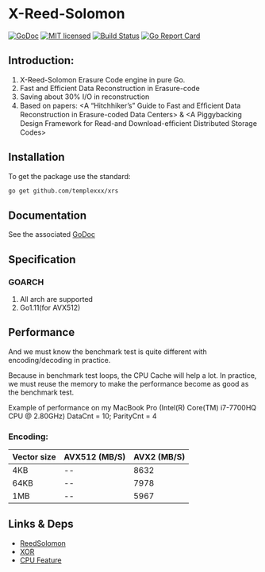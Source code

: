 # X-Reed-Solomon

[![GoDoc][1]][2] [![MIT licensed][3]][4] [![Build Status][5]][6] [![Go Report Card][7]][8]

[1]: https://godoc.org/github.com/templexxx/xrs?status.svg
[2]: https://godoc.org/github.com/templexxx/xrs
[3]: https://img.shields.io/badge/license-MIT-blue.svg
[4]: LICENSE
[5]: https://travis-ci.org/templexxx/xrs.svg?branch=master
[6]: https://travis-ci.org/templexxx/xrs
[7]: https://goreportcard.com/badge/github.com/templexxx/xrs
[8]: https://goreportcard.com/report/github.com/templexxx/xrs

## Introduction:
1.  X-Reed-Solomon Erasure Code engine in pure Go.
2.  Fast and Efficient Data Reconstruction in Erasure-code
3.  Saving about 30% I/O in reconstruction
4.  Based on papers: <A “Hitchhiker’s” Guide to Fast and Efﬁcient Data Reconstruction in Erasure-coded Data Centers>
& <A Piggybacking Design Framework for Read-and Download-efﬁcient Distributed Storage Codes>

## Installation
To get the package use the standard:
```bash
go get github.com/templexxx/xrs
```

## Documentation
See the associated [GoDoc](http://godoc.org/github.com/templexxx/xrs)

## Specification
### GOARCH
1. All arch are supported
2. Go1.11(for AVX512)

## Performance

And we must know the benchmark test is quite different with encoding/decoding in practice.

Because in benchmark test loops, the CPU Cache will help a lot. In practice, we must reuse the memory to make the performance become as good as the benchmark test.

Example of performance on my MacBook Pro (Intel(R) Core(TM) i7-7700HQ CPU @ 2.80GHz)
DataCnt = 10; ParityCnt = 4

### Encoding:

| Vector size | AVX512 (MB/S) | AVX2 (MB/S) |
|-------------|---------------|-------------|
| 4KB         |       --   |    8632     |
| 64KB        |       --   |    7978     |
| 1MB         |      --     |    5967     |

## Links & Deps
* [ReedSolomon](https://github.com/templexxx/reedsolomon)
* [XOR](https://github.com/templexxx/xorsimd)
* [CPU Feature](https://github.com/templexxx/cpu)

